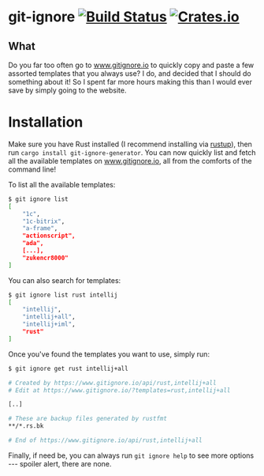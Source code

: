 # git-ignore [![Build Status](https://travis-ci.com/sondr3/git-ignore.svg?token=jVZ9BLfdPx6kBm4z8gXS&branch=master)](https://travis-ci.com/sondr3/git-ignore) [![Crates.io](https://img.shields.io/crates/v/git-ignore.svg)](https://crates.io/crates/git-anger-management)

## What

Do you far too often go to www.gitignore.io to quickly copy and paste a few
assorted templates that you always use? I do, and decided that I should do
something about it! So I spent far more hours making this than I would ever save
by simply going to the website.

# Installation

Make sure you have Rust installed (I recommend installing via
[rustup](https://rustup.rs/)), then run `cargo install git-ignore-generator`.
You can now quickly list and fetch all the available templates on
www.gitignore.io, all from the comforts of the command line!

To list all the available templates:

```sh
$ git ignore list
[
    "1c",
    "1c-bitrix",
    "a-frame",
    "actionscript",
    "ada",
    [...],
    "zukencr8000"
]
```

You can also search for templates:

```sh
$ git ignore list rust intellij
[
    "intellij",
    "intellij+all",
    "intellij+iml",
    "rust"
]
```

Once you've found the templates you want to use, simply run:

```sh
$ git ignore get rust intellij+all

# Created by https://www.gitignore.io/api/rust,intellij+all
# Edit at https://www.gitignore.io/?templates=rust,intellij+all

[..]

# These are backup files generated by rustfmt
**/*.rs.bk

# End of https://www.gitignore.io/api/rust,intellij+all
```

Finally, if need be, you can always run `git ignore help` to see more options
--- spoiler alert, there are none.
